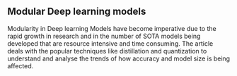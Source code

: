 ## Modular Deep learning models

Modularity in Deep learning Models have become imperative due to the rapid growth in research and in the number of SOTA models being developed that are resource intensive and time consuming. The article deals with the popular techniques like distillation and quantization to understand and analyse the trends of how accuracy and model size is being affected. 